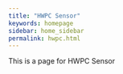 ```yaml
---
title: "HWPC Sensor"
keywords: homepage
sidebar: home_sidebar 
permalink: hwpc.html
---
```


This is a page for HWPC Sensor 
